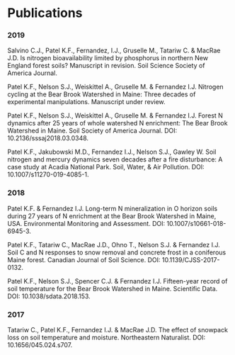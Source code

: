 Publications
================

### 2019

Salvino C.J., Patel K.F., Fernandez, I.J., Gruselle M., Tatariw C. &
MacRae J.D. Is nitrogen bioavailability limited by phosphorus in
northern New England forest soils? Manuscript in revision. Soil Science
Society of America Journal.

Patel K.F., Nelson S.J., Weiskittel A., Gruselle M. & Fernandez I.J.
Nitrogen cycling at the Bear Brook Watershed in Maine: Three decades of
experimental manipulations. Manuscript under review.

Patel K.F., Nelson S.J., Weiskittel A., Gruselle M. & Fernandez I.J.
Forest N dynamics after 25 years of whole watershed N enrichment: The
Bear Brook Watershed in Maine. Soil Society of America Journal. DOI:
10.2136/sssaj2018.03.0348.

Patel K.F., Jakubowski M.D., Fernandez I.J., Nelson S.J., Gawley W. Soil
nitrogen and mercury dynamics seven decades after a fire disturbance: A
case study at Acadia National Park. Soil, Water, & Air Pollution. DOI:
10.1007/s11270-019-4085-1.

### 2018

Patel K.F. & Fernandez I.J. Long-term N mineralization in O horizon
soils during 27 years of N enrichment at the Bear Brook Watershed in
Maine, USA. Environmental Monitoring and Assessment. DOI:
10.1007/s10661-018-6945-3.

Patel K.F., Tatariw C., MacRae J.D., Ohno T., Nelson S.J. & Fernandez
I.J. Soil C and N responses to snow removal and concrete frost in a
coniferous Maine forest. Canadian Journal of Soil Science. DOI:
10.1139/CJSS-2017-0132.

Patel K.F., Nelson S.J., Spencer C.J. & Fernandez I.J. Fifteen-year
record of soil temperature for the Bear Brook Watershed in Maine.
Scientific Data. DOI: 10.1038/sdata.2018.153.

### 2017

Tatariw C., Patel K.F., Fernandez I.J. & MacRae J.D. The effect of
snowpack loss on soil temperature and moisture. Northeastern Naturalist.
DOI: 10.1656/045.024.s707.
